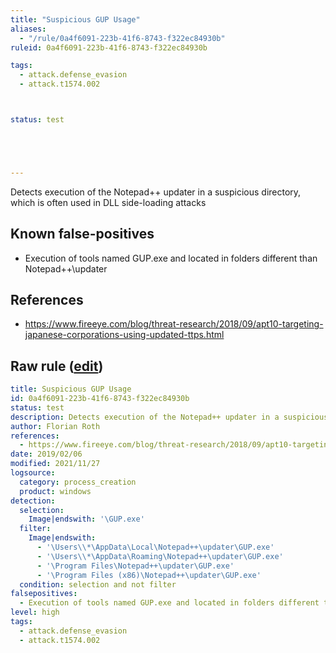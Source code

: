 ```yaml
---
title: "Suspicious GUP Usage"
aliases:
  - "/rule/0a4f6091-223b-41f6-8743-f322ec84930b"
ruleid: 0a4f6091-223b-41f6-8743-f322ec84930b

tags:
  - attack.defense_evasion
  - attack.t1574.002



status: test





---
```


Detects execution of the Notepad++ updater in a suspicious directory, which is often used in DLL side-loading attacks

<!--more-->


## Known false-positives

* Execution of tools named GUP.exe and located in folders different than Notepad++\updater



## References

* https://www.fireeye.com/blog/threat-research/2018/09/apt10-targeting-japanese-corporations-using-updated-ttps.html


## Raw rule ([edit](https://github.com/SigmaHQ/sigma/edit/master/rules/windows/process_creation/proc_creation_win_susp_gup.yml))
```yaml
title: Suspicious GUP Usage
id: 0a4f6091-223b-41f6-8743-f322ec84930b
status: test
description: Detects execution of the Notepad++ updater in a suspicious directory, which is often used in DLL side-loading attacks
author: Florian Roth
references:
  - https://www.fireeye.com/blog/threat-research/2018/09/apt10-targeting-japanese-corporations-using-updated-ttps.html
date: 2019/02/06
modified: 2021/11/27
logsource:
  category: process_creation
  product: windows
detection:
  selection:
    Image|endswith: '\GUP.exe'
  filter:
    Image|endswith:
      - '\Users\\*\AppData\Local\Notepad++\updater\GUP.exe'
      - '\Users\\*\AppData\Roaming\Notepad++\updater\GUP.exe'
      - '\Program Files\Notepad++\updater\GUP.exe'
      - '\Program Files (x86)\Notepad++\updater\GUP.exe'
  condition: selection and not filter
falsepositives:
  - Execution of tools named GUP.exe and located in folders different than Notepad++\updater
level: high
tags:
  - attack.defense_evasion
  - attack.t1574.002

```
